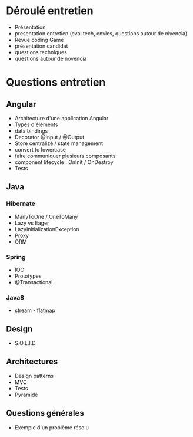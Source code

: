 # Déroulé entretien

- Présentation
- presentation entretien (eval tech, envies, questions autour de nivencia)
- Revue coding Game
- présentation candidat
- questions techniques
- questions autour de novencia

# Questions entretien

## Angular

- Architecture d'une application Angular
- Types d'éléments
- data bindings
- Decorator @Input / @Output
- Store centralizé / state management
- convert to lowercase
- faire communiquer plusieurs composants
- component lifecycle : OnInit / OnDestroy
- Tests

## Java

### Hibernate
- ManyToOne / OneToMany
- Lazy vs Eager
- LazyInitializationException
- Proxy
- ORM

### Spring
- IOC
- Prototypes
- @Transactional

### Java8
- stream - flatmap

## Design
- S.O.L.I.D.

## Architectures
- Design patterns
- MVC
- Tests
- Pyramide

## Questions générales
- Exemple d'un problème résolu
